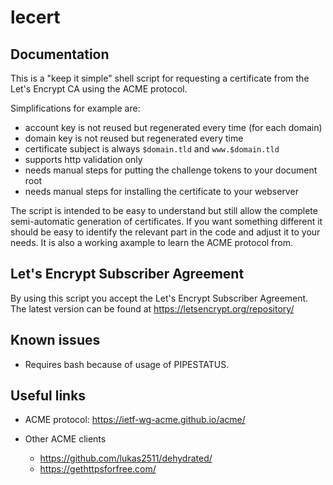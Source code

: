 lecert
======

Documentation
-------------

This is a "keep it simple" shell script for requesting a certificate from the
Let's Encrypt CA using the ACME protocol.

Simplifications for example are:

- account key is not reused but regenerated every time (for each domain)
- domain key is not reused but regenerated every time
- certificate subject is always `$domain.tld` and `www.$domain.tld`
- supports http validation only
- needs manual steps for putting the challenge tokens to your document root
- needs manual steps for installing the certificate to your webserver

The script is intended to be easy to understand but still allow the complete
semi-automatic generation of certificates. If you want something different it
should be easy to identify the relevant part in the code and adjust it to your
needs. It is also a working axample to learn the ACME protocol from.


Let's Encrypt Subscriber Agreement
----------------------------------

By using this script you accept the Let's Encrypt Subscriber Agreement.
The latest version can be found at https://letsencrypt.org/repository/


Known issues
------------

- Requires bash because of usage of PIPESTATUS.


Useful links
------------

- ACME protocol: https://ietf-wg-acme.github.io/acme/

- Other ACME clients
  - https://github.com/lukas2511/dehydrated/
  - https://gethttpsforfree.com/

